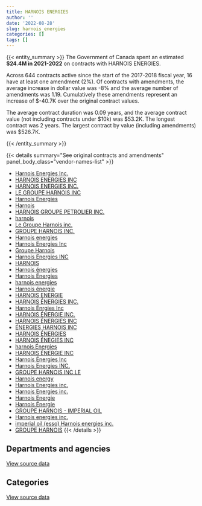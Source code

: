 ```yaml
---
title: HARNOIS ENERGIES
author: ''
date: '2022-08-28'
slug: harnois_energies
categories: []
tags: []
---
```


<script src="/rmarkdown-libs/htmlwidgets/htmlwidgets.js"></script>
<link href="/rmarkdown-libs/datatables-css/datatables-crosstalk.css" rel="stylesheet" />
<script src="/rmarkdown-libs/datatables-binding/datatables.js"></script>
<script src="/rmarkdown-libs/jquery/jquery-3.6.0.min.js"></script>
<link href="/rmarkdown-libs/dt-core-bootstrap/css/dataTables.bootstrap.min.css" rel="stylesheet" />
<link href="/rmarkdown-libs/dt-core-bootstrap/css/dataTables.bootstrap.extra.css" rel="stylesheet" />
<script src="/rmarkdown-libs/dt-core-bootstrap/js/jquery.dataTables.min.js"></script>
<script src="/rmarkdown-libs/dt-core-bootstrap/js/dataTables.bootstrap.min.js"></script>
<link href="/rmarkdown-libs/crosstalk/css/crosstalk.min.css" rel="stylesheet" />
<script src="/rmarkdown-libs/crosstalk/js/crosstalk.min.js"></script>
<script src="/rmarkdown-libs/htmlwidgets/htmlwidgets.js"></script>
<link href="/rmarkdown-libs/datatables-css/datatables-crosstalk.css" rel="stylesheet" />
<script src="/rmarkdown-libs/datatables-binding/datatables.js"></script>
<script src="/rmarkdown-libs/jquery/jquery-3.6.0.min.js"></script>
<link href="/rmarkdown-libs/dt-core-bootstrap/css/dataTables.bootstrap.min.css" rel="stylesheet" />
<link href="/rmarkdown-libs/dt-core-bootstrap/css/dataTables.bootstrap.extra.css" rel="stylesheet" />
<script src="/rmarkdown-libs/dt-core-bootstrap/js/jquery.dataTables.min.js"></script>
<script src="/rmarkdown-libs/dt-core-bootstrap/js/dataTables.bootstrap.min.js"></script>
<link href="/rmarkdown-libs/crosstalk/css/crosstalk.min.css" rel="stylesheet" />
<script src="/rmarkdown-libs/crosstalk/js/crosstalk.min.js"></script>

{{< entity_summary >}}
The Government of Canada spent an estimated **\$24.4M in 2021-2022** on contracts with HARNOIS ENERGIES.

Across 644 contracts active since the start of the 2017-2018 fiscal year, 16 have at least one amendment (2%). Of contracts with amendments, the average increase in dollar value was -8% and the average number of amendments was 1.19. Cumulatively these amendments represent an increase of \$-40.7K over the original contract values.

The average contract duration was 0.09 years, and the average contract value (not including contracts under \$10k) was \$53.2K. The longest contract was 2 years. The largest contract by value (including amendments) was \$526.7K.

{{< /entity_summary >}}

{{< details summary="See original contracts and amendments" panel_body_class="vendor-names-list" >}}
- [Harnois Energies Inc.](https://search.open.canada.ca/en/ct/?sort=contract_value_f%20desc&page=1&search_text=%22Harnois%20Energies%20Inc.%22)
- [HARNOIS ENERGIES INC](https://search.open.canada.ca/en/ct/?sort=contract_value_f%20desc&page=1&search_text=%22HARNOIS%20ENERGIES%20INC%22)
- [HARNOIS ENERGIES INC.](https://search.open.canada.ca/en/ct/?sort=contract_value_f%20desc&page=1&search_text=%22HARNOIS%20ENERGIES%20INC.%22)
- [LE GROUPE HARNOIS INC](https://search.open.canada.ca/en/ct/?sort=contract_value_f%20desc&page=1&search_text=%22LE%20GROUPE%20HARNOIS%20INC%22)
- [Harnois Energies](https://search.open.canada.ca/en/ct/?sort=contract_value_f%20desc&page=1&search_text=%22Harnois%20Energies%22)
- [Harnois](https://search.open.canada.ca/en/ct/?sort=contract_value_f%20desc&page=1&search_text=%22Harnois%22)
- [HARNOIS GROUPE PETROLIER INC.](https://search.open.canada.ca/en/ct/?sort=contract_value_f%20desc&page=1&search_text=%22HARNOIS%20GROUPE%20PETROLIER%20INC.%22)
- [harnois](https://search.open.canada.ca/en/ct/?sort=contract_value_f%20desc&page=1&search_text=%22harnois%22)
- [Le Groupe Harnois inc.](https://search.open.canada.ca/en/ct/?sort=contract_value_f%20desc&page=1&search_text=%22Le%20Groupe%20Harnois%20inc.%22)
- [GROUPE HARNOIS INC.](https://search.open.canada.ca/en/ct/?sort=contract_value_f%20desc&page=1&search_text=%22GROUPE%20HARNOIS%20INC.%22)
- [Harnois energies](https://search.open.canada.ca/en/ct/?sort=contract_value_f%20desc&page=1&search_text=%22Harnois%20energies%22)
- [Harnois Energies Inc](https://search.open.canada.ca/en/ct/?sort=contract_value_f%20desc&page=1&search_text=%22Harnois%20Energies%20Inc%22)
- [Groupe Harnois](https://search.open.canada.ca/en/ct/?sort=contract_value_f%20desc&page=1&search_text=%22Groupe%20Harnois%22)
- [Harnois Energies INC](https://search.open.canada.ca/en/ct/?sort=contract_value_f%20desc&page=1&search_text=%22Harnois%20Energies%20INC%22)
- [HARNOIS](https://search.open.canada.ca/en/ct/?sort=contract_value_f%20desc&page=1&search_text=%22HARNOIS%22)
- [Harnois énergies](https://search.open.canada.ca/en/ct/?sort=contract_value_f%20desc&page=1&search_text=%22Harnois%20%c3%a9nergies%22)
- [Harnois Énergies](https://search.open.canada.ca/en/ct/?sort=contract_value_f%20desc&page=1&search_text=%22Harnois%20%c3%89nergies%22)
- [harnois energies](https://search.open.canada.ca/en/ct/?sort=contract_value_f%20desc&page=1&search_text=%22harnois%20energies%22)
- [Harnois énergie](https://search.open.canada.ca/en/ct/?sort=contract_value_f%20desc&page=1&search_text=%22Harnois%20%c3%a9nergie%22)
- [HARNOIS ENERGIE](https://search.open.canada.ca/en/ct/?sort=contract_value_f%20desc&page=1&search_text=%22HARNOIS%20ENERGIE%22)
- [HARNOIS ÉNERGIES INC.](https://search.open.canada.ca/en/ct/?sort=contract_value_f%20desc&page=1&search_text=%22HARNOIS%20%c3%89NERGIES%20INC.%22)
- [Harnois Énrgies Inc](https://search.open.canada.ca/en/ct/?sort=contract_value_f%20desc&page=1&search_text=%22Harnois%20%c3%89nrgies%20Inc%22)
- [HARNOIS ÉNERGIE INC.](https://search.open.canada.ca/en/ct/?sort=contract_value_f%20desc&page=1&search_text=%22HARNOIS%20%c3%89NERGIE%20INC.%22)
- [HARNOIS ÉNERGIES INC](https://search.open.canada.ca/en/ct/?sort=contract_value_f%20desc&page=1&search_text=%22HARNOIS%20%c3%89NERGIES%20INC%22)
- [ÉNERGIES HARNOIS INC](https://search.open.canada.ca/en/ct/?sort=contract_value_f%20desc&page=1&search_text=%22%c3%89NERGIES%20HARNOIS%20INC%22)
- [HARNOIS ÉNERGIES](https://search.open.canada.ca/en/ct/?sort=contract_value_f%20desc&page=1&search_text=%22HARNOIS%20%c3%89NERGIES%22)
- [HARNOIS ÉNEGIES INC](https://search.open.canada.ca/en/ct/?sort=contract_value_f%20desc&page=1&search_text=%22HARNOIS%20%c3%89NEGIES%20INC%22)
- [harnois Énergies](https://search.open.canada.ca/en/ct/?sort=contract_value_f%20desc&page=1&search_text=%22harnois%20%c3%89nergies%22)
- [HARNOIS ÉNERGIE INC](https://search.open.canada.ca/en/ct/?sort=contract_value_f%20desc&page=1&search_text=%22HARNOIS%20%c3%89NERGIE%20INC%22)
- [Harnois Énergies Inc](https://search.open.canada.ca/en/ct/?sort=contract_value_f%20desc&page=1&search_text=%22Harnois%20%c3%89nergies%20Inc%22)
- [Harnois Energies INC.](https://search.open.canada.ca/en/ct/?sort=contract_value_f%20desc&page=1&search_text=%22Harnois%20Energies%20INC.%22)
- [GROUPE HARNOIS INC LE](https://search.open.canada.ca/en/ct/?sort=contract_value_f%20desc&page=1&search_text=%22GROUPE%20HARNOIS%20INC%20LE%22)
- [Harnois energy](https://search.open.canada.ca/en/ct/?sort=contract_value_f%20desc&page=1&search_text=%22Harnois%20energy%22)
- [Harnois Energies inc.](https://search.open.canada.ca/en/ct/?sort=contract_value_f%20desc&page=1&search_text=%22Harnois%20Energies%20inc.%22)
- [Harnois Energies inc.](https://search.open.canada.ca/en/ct/?sort=contract_value_f%20desc&page=1&search_text=%22Harnois%20Energies%20%20inc.%22)
- [Harnois Energie](https://search.open.canada.ca/en/ct/?sort=contract_value_f%20desc&page=1&search_text=%22Harnois%20Energie%22)
- [Harnois Énergie](https://search.open.canada.ca/en/ct/?sort=contract_value_f%20desc&page=1&search_text=%22Harnois%20%c3%89nergie%22)
- [GROUPE HARNOIS - IMPERIAL OIL](https://search.open.canada.ca/en/ct/?sort=contract_value_f%20desc&page=1&search_text=%22GROUPE%20HARNOIS%20-%20IMPERIAL%20OIL%22)
- [Harnois energies inc.](https://search.open.canada.ca/en/ct/?sort=contract_value_f%20desc&page=1&search_text=%22Harnois%20energies%20inc.%22)
- [imperial oil (esso) Harnois energies inc.](https://search.open.canada.ca/en/ct/?sort=contract_value_f%20desc&page=1&search_text=%22imperial%20oil%20%28esso%29%20Harnois%20energies%20inc.%22)
- [GROUPE HARNOIS](https://search.open.canada.ca/en/ct/?sort=contract_value_f%20desc&page=1&search_text=%22GROUPE%20HARNOIS%22)
{{< /details >}}

## Departments and agencies

<div id="htmlwidget-1" style="width:100%;height:auto;" class="datatables html-widget"></div>
<script type="application/json" data-for="htmlwidget-1">{"x":{"style":"bootstrap","filter":"none","vertical":false,"data":[["<a href=\"/departments/csc-scc/\">Correctional Service of Canada<\/a>","<a href=\"/departments/dfo-mpo/\">Fisheries and Oceans Canada<\/a>","<a href=\"/departments/dnd-mdn/\">National Defence<\/a>","<a href=\"/departments/ec/\">Environment and Climate Change Canada<\/a>","<a href=\"/departments/nrc-cnrc/\">National Research Council Canada<\/a>","<a href=\"/departments/nrcan-rncan/\">Natural Resources Canada<\/a>","<a href=\"/departments/pc/\">Parks Canada<\/a>","<a href=\"/departments/tc/\">Transport Canada<\/a>"],[null,176494.63,null,20160,null,231666.83,null,426517.75],[98669.48,null,1036343.64,14716.8,908286.33,null,21560.11,469175.92],[null,135032.38,1792261.13,null,435485.16,null,null,431715.37],[94731.04,1496313.52,21799121.52,null,671849,null,32482.86,326798.48]],"container":"<table class=\"table table-striped table-hover row-border order-column display\">\n  <thead>\n    <tr>\n      <th>Department<\/th>\n      <th>2018-2019<\/th>\n      <th>2019-2020<\/th>\n      <th>2020-2021<\/th>\n      <th>2021-2022<\/th>\n    <\/tr>\n  <\/thead>\n<\/table>","options":{"order":[[4,"desc"]],"pageLength":10,"autoWidth":true,"columnDefs":[{"targets":1,"render":"function(data, type, row, meta) {\n    return type !== 'display' ? data : DTWidget.formatCurrency(data, \"$\", 2, 3, \",\", \".\", true, null);\n  }"},{"targets":2,"render":"function(data, type, row, meta) {\n    return type !== 'display' ? data : DTWidget.formatCurrency(data, \"$\", 2, 3, \",\", \".\", true, null);\n  }"},{"targets":3,"render":"function(data, type, row, meta) {\n    return type !== 'display' ? data : DTWidget.formatCurrency(data, \"$\", 2, 3, \",\", \".\", true, null);\n  }"},{"targets":4,"render":"function(data, type, row, meta) {\n    return type !== 'display' ? data : DTWidget.formatCurrency(data, \"$\", 2, 3, \",\", \".\", true, null);\n  }"},{"width":"16%","targets":[1,2,3,4]},{"className":"dt-right","targets":[1,2,3,4]}],"orderClasses":false}},"evals":["options.columnDefs.0.render","options.columnDefs.1.render","options.columnDefs.2.render","options.columnDefs.3.render"],"jsHooks":[]}</script>
<p class="text-right">
<a href="https://github.com/GoC-Spending/contracts-data/tree/main/data/out/vendors/harnois_energies/summary_by_fiscal_year_by_department.csv" class="source-data-link btn btn-link">View source data</a>
</p>

## Categories

<div id="htmlwidget-2" style="width:100%;height:auto;" class="datatables html-widget"></div>
<script type="application/json" data-for="htmlwidget-2">{"x":{"style":"bootstrap","filter":"none","vertical":false,"data":[["<a href=\"/categories/office_management/\">Office management<\/a>","<a href=\"/categories/defence/\">Defence<\/a>","<a href=\"/categories/transportation_and_logistics/\">Transportation and logistics<\/a>","<a href=\"/categories/industrial_products_and_services/\">Industrial products and services<\/a>"],[null,null,854839.21,null],[null,1036343.64,1437597.8,74810.84],[null,1792261.13,1002232.91,null],[86016.54,21673952.32,2497324.85,164002.72]],"container":"<table class=\"table table-striped table-hover row-border order-column display\">\n  <thead>\n    <tr>\n      <th>Category<\/th>\n      <th>2018-2019<\/th>\n      <th>2019-2020<\/th>\n      <th>2020-2021<\/th>\n      <th>2021-2022<\/th>\n    <\/tr>\n  <\/thead>\n<\/table>","options":{"order":[[4,"desc"]],"dom":"t","pageLength":30,"autoWidth":true,"columnDefs":[{"targets":1,"render":"function(data, type, row, meta) {\n    return type !== 'display' ? data : DTWidget.formatCurrency(data, \"$\", 2, 3, \",\", \".\", true, null);\n  }"},{"targets":2,"render":"function(data, type, row, meta) {\n    return type !== 'display' ? data : DTWidget.formatCurrency(data, \"$\", 2, 3, \",\", \".\", true, null);\n  }"},{"targets":3,"render":"function(data, type, row, meta) {\n    return type !== 'display' ? data : DTWidget.formatCurrency(data, \"$\", 2, 3, \",\", \".\", true, null);\n  }"},{"targets":4,"render":"function(data, type, row, meta) {\n    return type !== 'display' ? data : DTWidget.formatCurrency(data, \"$\", 2, 3, \",\", \".\", true, null);\n  }"},{"width":"16%","targets":[1,2,3,4]},{"className":"dt-right","targets":[1,2,3,4]}],"orderClasses":false,"lengthMenu":[10,25,30,50,100]}},"evals":["options.columnDefs.0.render","options.columnDefs.1.render","options.columnDefs.2.render","options.columnDefs.3.render"],"jsHooks":[]}</script>
<p class="text-right">
<a href="https://github.com/GoC-Spending/contracts-data/tree/main/data/out/vendors/harnois_energies/summary_by_fiscal_year_by_category.csv" class="source-data-link btn btn-link">View source data</a>
</p>
